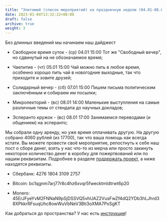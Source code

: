 ```yaml
---
title: "Эпитомий (список мероприятий) на праздничную неделю (04.01-08.01)"
date: 2023-01-04T13:32:22+08:00
draft: false
archive: true
weight: 3
---
```


Без длинных введений мы начинаем наш дайджест

- Свободное время суток - (ср) 04.01 15:00
Тот же "Свободный вечер", но сдвинутый на не обозначаемое время;

- Чаепитие - (чт) 05.01 15:00
Чай можно пить в любое время, особенно хорошо пить чай в новогодние выходные, так что приходите и зовите друзей;

- Солидарный вечер - (сб) 07.01 15:00
Пишем письма политическим заключённым и собираем им посылки;

- Микролекторий - (вс) 08.01 14:00
Маленькие выступления на самые различные темы от стендапа до научных докладов;

- Эсперанто кружок - (вс) 08.01 17:00
Занимаемся переводами (и общением) на эсперанто;

Мы собрали одну аренду, но уже время оплачивать другую. На другую собрано 4060 рублей (из 17700), так что ваша помощь как всегда кстати. Вы можете провести своё мероприятие, репостнуть к себе наш пост о сборе денег, взять у нас что-то из мерча или просто закинуть некоторое количество денег в коробку для пожертвований или по нашим реквизитам. Подробнее в разделе [поддержать проект](/helpo/), а ниже находятся реквизиты.

- Сбербанк: 4276 1804 3109 2757

- Bitcoin: bc1qgnm7arj77r8c4hz6xvqr5fwecktmldtrwt6p20 

- Monero: 45ErJFyeYvM2FNNaN9pSjDSSVQ5vhUAZ2VusFwZf4dQ2YDb3hLJhrd38XPkkrRFsuqUhc8owWuVbNeV3Bti3oXMA7PxSgKT 

Как добраться до пространства? У нас есть [инструкция](/instrukcioj/agilo/)!